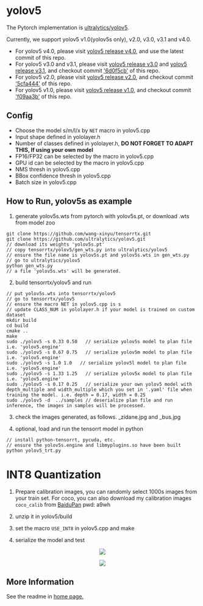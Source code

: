 # yolov5

The Pytorch implementation is [ultralytics/yolov5](https://github.com/ultralytics/yolov5).

Currently, we support yolov5 v1.0(yolov5s only), v2.0, v3.0, v3.1 and v4.0.

- For yolov5 v4.0, please visit [yolov5 release v4.0](https://github.com/ultralytics/yolov5/releases/tag/v4.0), and use the latest commit of this repo.
- For yolov5 v3.0 and v3.1, please visit [yolov5 release v3.0](https://github.com/ultralytics/yolov5/releases/tag/v3.0) and [yolov5 release v3.1](https://github.com/ultralytics/yolov5/releases/tag/v3.1), and checkout commit ['6d0f5cb'](https://github.com/wang-xinyu/tensorrtx/commit/6d0f5cbf4745bc00b69aad54a905383fb906f103) of this repo.
- For yolov5 v2.0, please visit [yolov5 release v2.0](https://github.com/ultralytics/yolov5/releases/tag/v2.0), and checkout commit ['5cfa444'](https://github.com/wang-xinyu/tensorrtx/commit/5cfa4445170eabaa54acd5ad7f469ef65a8763f1) of this repo.
- For yolov5 v1.0, please visit [yolov5 release v1.0](https://github.com/ultralytics/yolov5/releases/tag/v1.0), and checkout commit ['f09aa3b'](https://github.com/wang-xinyu/tensorrtx/commit/f09aa3bbebf4d4d37b6d3b32a1d39e1f2678a07b) of this repo.

## Config

- Choose the model s/m/l/x by `NET` macro in yolov5.cpp
- Input shape defined in yololayer.h
- Number of classes defined in yololayer.h, **DO NOT FORGET TO ADAPT THIS, If using your own model**
- FP16/FP32 can be selected by the macro in yolov5.cpp
- GPU id can be selected by the macro in yolov5.cpp
- NMS thresh in yolov5.cpp
- BBox confidence thresh in yolov5.cpp
- Batch size in yolov5.cpp

## How to Run, yolov5s as example

1. generate yolov5s.wts from pytorch with yolov5s.pt, or download .wts from model zoo

```
git clone https://github.com/wang-xinyu/tensorrtx.git
git clone https://github.com/ultralytics/yolov5.git
// download its weights 'yolov5s.pt'
// copy tensorrtx/yolov5/gen_wts.py into ultralytics/yolov5
// ensure the file name is yolov5s.pt and yolov5s.wts in gen_wts.py
// go to ultralytics/yolov5
python gen_wts.py
// a file 'yolov5s.wts' will be generated.
```

2. build tensorrtx/yolov5 and run

```
// put yolov5s.wts into tensorrtx/yolov5
// go to tensorrtx/yolov5
// ensure the macro NET in yolov5.cpp is s
// update CLASS_NUM in yololayer.h if your model is trained on custom dataset
mkdir build
cd build
cmake ..
make
sudo ./yolov5 -s 0.33 0.50   // serialize yolov5s model to plan file i.e. 'yolov5.engine'
sudo ./yolov5 -s 0.67 0.75   // serialize yolov5m model to plan file i.e. 'yolov5.engine'
sudo ./yolov5 -s 1.0 1.0   // serialize yolov5l model to plan file i.e. 'yolov5.engine'
sudo ./yolov5 -s 1.33 1.25   // serialize yolov5x model to plan file i.e. 'yolov5.engine'
sudo ./yolov5 -s 0.17 0.25   // serialize your own yolov5 model with depth_multiple and width_multiple which you set in '.yaml' file when training the model. i.e. depth = 0.17, width = 0.25
sudo ./yolov5 -d  ../samples // deserialize plan file and run inference, the images in samples will be processed.
```

3. check the images generated, as follows. _zidane.jpg and _bus.jpg

4. optional, load and run the tensorrt model in python

```
// install python-tensorrt, pycuda, etc.
// ensure the yolov5s.engine and libmyplugins.so have been built
python yolov5_trt.py
```

# INT8 Quantization

1. Prepare calibration images, you can randomly select 1000s images from your train set. For coco, you can also download my calibration images `coco_calib` from [BaiduPan](https://pan.baidu.com/s/1GOm_-JobpyLMAqZWCDUhKg) pwd: a9wh

2. unzip it in yolov5/build

3. set the macro `USE_INT8` in yolov5.cpp and make

4. serialize the model and test

<p align="center">
<img src="https://user-images.githubusercontent.com/15235574/78247927-4d9fac00-751e-11ea-8b1b-704a0aeb3fcf.jpg">
</p>

<p align="center">
<img src="https://user-images.githubusercontent.com/15235574/78247970-60b27c00-751e-11ea-88df-41473fed4823.jpg">
</p>

## More Information

See the readme in [home page.](https://github.com/wang-xinyu/tensorrtx)

